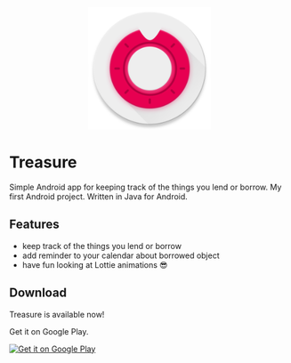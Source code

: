 
<p align="center">
  <img src="https://raw.githubusercontent.com/tdobrowolski/CodenameTreasure/master/app/src/main/ic_launcher-web.png" width="220" title="logo">
</p>

# Treasure

Simple Android app for keeping track of the things you lend or borrow.
My first Android project.
Written in Java for Android.

## Features

* keep track of the things you lend or borrow
* add reminder to your calendar about borrowed object
* have fun looking at Lottie animations 😎

## Download

Treasure is available now!

Get it on Google Play.

<a href="https://play.google.com/store/apps/details?id=com.treasure.tobiaszdobrowo.codenametreasure">
<img alt="Get it on Google Play" src="http://steverichey.github.io/google-play-badge-svg/img/en_get.svg" width="220" />
</a>
